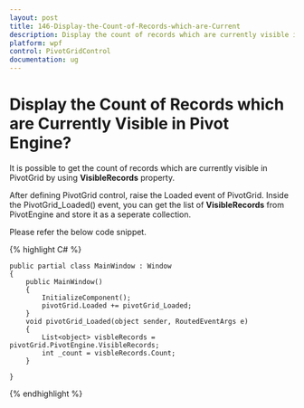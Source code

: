 ```yaml
---
layout: post
title: 146-Display-the-Count-of-Records-which-are-Current
description: Display the count of records which are currently visible in pivot engine?
platform: wpf
control: PivotGridControl
documentation: ug
---
```


# Display the Count of Records which are Currently Visible in Pivot Engine?

It is possible to get the count of records which are currently visible in PivotGrid by using **VisibleRecords** property.

After defining PivotGrid control, raise the Loaded event of PivotGrid. Inside the PivotGrid_Loaded() event, you can get the list of **VisibleRecords** from PivotEngine and store it as a seperate collection.

Please refer the below code snippet. 

{% highlight C# %}

    public partial class MainWindow : Window
    {
        public MainWindow()
        {
            InitializeComponent();
            pivotGrid.Loaded += pivotGrid_Loaded;
        }
        void pivotGrid_Loaded(object sender, RoutedEventArgs e)
        {
            List<object> visbleRecords = pivotGrid.PivotEngine.VisibleRecords;
            int _count = visbleRecords.Count;
        }

    }

{% endhighlight %}
